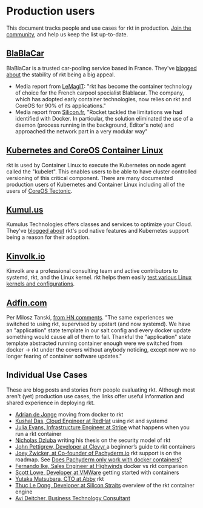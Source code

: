 # Production users

This document tracks people and use cases for rkt in production. [Join the community](https://github.com/rkt/rkt/), and help us keep the list up-to-date.

## [BlaBlaCar](https://www.blablacar.com/)

BlaBlaCar is a trusted car-pooling service based in France. They've [blogged about](http://blablatech.com/blog/why-and-how-blablacar-went-full-containers) the stability of rkt being a big appeal.

* Media report from [LeMagIT](http://www.lemagit.fr/actualites/4500272608/avec-rkt-10-CoreOS-estime-que-sa-technologie-de-conteneur-est-mure-pour-la-production): "rkt has become the container technology of choice for the French carpool specialist Blablacar. The company, which has adopted early container technologies, now relies on rkt and CoreOS for 90% of its applications."
* Media report from [Silicon.fr](http://www.silicon.fr/blablacar-generalise-conteneurs-rocket-159564.html), "Rocket tackled the limitations we had identified with Docker. In particular, the solution eliminated the use of a daemon (process running in the background, Editor's note) and approached the network part in a very modular way"

## [Kubernetes and CoreOS Container Linux]()

rkt is used by Container Linux to execute the Kubernetes on node agent called the "kubelet". This enables users to be able to have cluster controlled versioning of this critical component. There are many documented production users of Kubernetes and Container Linux including all of the users of [CoreOS Tectonic](https://coreos.com/tectonic).

## [Kumul.us](https://kumul.us/)

Kumulus Technologies offers classes and services to optimize your Cloud. They've [blogged about](https://kumul.us/docker-youve-failed-me-again-rkt-please-save-me/) rkt's pod native features and Kubernetes support being a reason for their adoption.

## [Kinvolk.io](https://kinvolk.io/)

Kinvolk are a professional consulting team and active contributors to systemd, rkt, and the Linux kernel. rkt helps them easily [test various Linux kernels and configurations](https://kinvolk.io/blog/2017/02/using-custom-rkt-stage1-images-to-test-against-various-kernel-versions/).

## [Adfin.com](http://www.adfin.com/)

Per Milosz Tanski, [from HN comments](https://news.ycombinator.com/item?id=12366932). "The same experiences we switched to using rkt, supervised by upstart (and now systemd). We have an "application" state template in our salt config and every docker update something would cause all of them to fail. Thankful the "application" state template abstracted running container enough were we switched from docker -> rkt under the covers without anybody noticing, except now we no longer fearing of container software updates."

## Individual Use Cases

These are blog posts and stories from people evaluating rkt. Although most aren't (yet) production use cases, the links offer useful information and shared experience in deploying rkt.

- [Adrian de Jonge](https://medium.com/@adriaandejonge/moving-from-docker-to-rkt-310dc9aec938#.earel7ndf) moving from docker to rkt
- [Kushal Das, Cloud Engineer at RedHat](https://kushaldas.in/posts/using-rkt-and-systemd.html) using rkt and systemd
- [Julia Evans, Infrastructure Engineer at Stripe](https://jvns.ca/blog/2016/11/03/what-happens-when-you-run-a-rkt-container/) what happens when you run a rkt container
- [Nicholas Dziuba](https://www.reddit.com/r/coreos/comments/5vhrlw/thesis_with_rkt_evaluation/) writing his thesis on the security model of rkt
- [John Pettigrew, Developer at Clevyr ](https://pettigrew.rocks/2016/05/30/a-beginners-guide-to-rkt-containers/) a beginner’s guide to rkt containers
- [Joey Zwicker, at Co-founder of Pachyderm.io](https://news.ycombinator.com/item?id=12103201) rkt support is on the roadmap. See [Does Pachyderm only work with docker containers?](http://docs.pachyderm.io/en/stable/FAQ.html)
- [Fernando Ike, Sales Engineer at Highwinds](http://www.slideshare.net/fernandoike/docker-baleias-vs-rkt-foguetes) docker vs rkt comparison
- [Scott Lowe, Developer at VMWare](http://www.slideshare.net/lowescott/getting-started-with-containers) getting started with containers
- [Yutaka Matsubara, CTO at Abby](http://www.slideshare.net/YutakaMatsubara/rocket-46800960) rkt
- [Thuc Le Dong, Developer at Silicon Straits](http://www.slideshare.net/ledongthuc/rkt-container-engine) overview of the rkt container engine
- [Avi Deitcher, Business Technology Consultant](http://blog.atomicinc.com/2016/10/14/can-rktkubernetes-provide-a-real-alternative-to-docker/)
